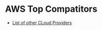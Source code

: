 # AWS Top Compatitors

* [List of other CLoud Providers](https://www.guru99.com/aws-alternatives-competitors.html)